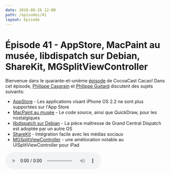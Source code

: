 ```yaml
---
date: 2010-08-26 12:00
path: /episodes/41
layout: Episode
---
```

# Épisode 41 - AppStore, MacPaint au musée, libdispatch sur Debian, ShareKit, MGSplitViewController
<p>Bienvenue dans le quarante-et-unième <a href="http://media.libsyn.com/media/cocoacast/cct_fr_episode41.mp3" title="CocoaCast Cacao Episode 41">épisode</a> de CocoaCast Cacao! Dans cet épisode, <a href="http://www.twitter.com/philippec" title="Philippe Casgrain sur Twitter">Philippe Casgrain</a> et <a href="http://www.twitter.com/philippeguitard" title="Philippe Guitard sur Twitter">Philippe Guitard</a> discutent des sujets suivants:</p>
<ul><li><a href="http://developer.apple.com/iphone/checklist/" title="AppStore">AppStore</a> - Les applications visant iPhone OS 2.2 ne sont plus supportées sur l'App Store</li>
<li><a href="http://www.computerhistory.org/highlights/macpaint/" title="MacPaint au musée">MacPaint au musée</a> - Le code source, ainsi que QuickDraw, pour les nostalgiques</li>
<li><a href="http://blog.technologeek.org/2010/07/17/330" title="libdispatch sur Debian">libdispatch sur Debian</a> - La pièce maîtresse de Grand Central Dispatch est adoptée par un autre OS</li>
<li><a href="http://www.getsharekit.com/" title="ShareKit">ShareKit</a> - Intégration facile avec les médias sociaux</li>
<li><a href="http://mattgemmell.com/2010/07/31/mgsplitviewcontroller-for-ipad" title="MGSplitViewController">MGSplitViewController</a> - une amélioration notable au UISplitViewController pour iPad</li>
</ul>
<p><audio controls><source src="https://archive.org/download/cacaocast/cacaocast_41.mp3" type="audio/mpeg"><source src="https://archive.org/download/cacaocast/cacaocast_41.mp3" type="audio/mp4">Votre navigateur ne supporte pas l'élément audio / Your browser does not support the audio element.</audio></p>
